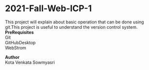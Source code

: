 # 2021-Fall-Web-ICP-1

This project will explain about basic operation that can be done using git.This project is useful to understand the version control system.
<br/>
**PreRequisites**
<br/>
Git
<br/>
GitHubDesktop
<br/>
WebStrom
<br/>

**Author**
<br/>
Kota Venkata Sowmyasri 





  



